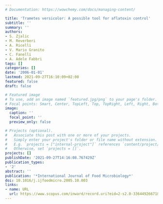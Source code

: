 ```yaml
---
# Documentation: https://wowchemy.com/docs/managing-content/

title: 'Trametes versicolor: A possible tool for aflatoxin control'
subtitle: ''
summary: ''
authors:
- S. Zjalic
- M. Reverberi
- A. Ricelli
- V. Mario Granito
- C. Fanelli
- A. Adele Fabbri
tags: []
categories: []
date: '2006-01-01'
lastmod: 2021-09-27T16:10:09+02:00
featured: false
draft: false

# Featured image
# To use, add an image named `featured.jpg/png` to your page's folder.
# Focal points: Smart, Center, TopLeft, Top, TopRight, Left, Right, BottomLeft, Bottom, BottomRight.
image:
  caption: ''
  focal_point: ''
  preview_only: false

# Projects (optional).
#   Associate this post with one or more of your projects.
#   Simply enter your project's folder or file name without extension.
#   E.g. `projects = ["internal-project"]` references `content/project/deep-learning/index.md`.
#   Otherwise, set `projects = []`.
projects: []
publishDate: '2021-09-27T14:16:08.767429Z'
publication_types:
- '2'
abstract: ''
publication: '*International Journal of Food Microbiology*'
doi: 10.1016/j.ijfoodmicro.2005.10.003
links:
- name: URL
  url: https://www.scopus.com/inward/record.uri?eid=2-s2.0-33644926671&doi=10.1016%2fj.ijfoodmicro.2005.10.003&partnerID=40&md5=d91542ef7fda8fc52bdbef7283870d98
---
```

